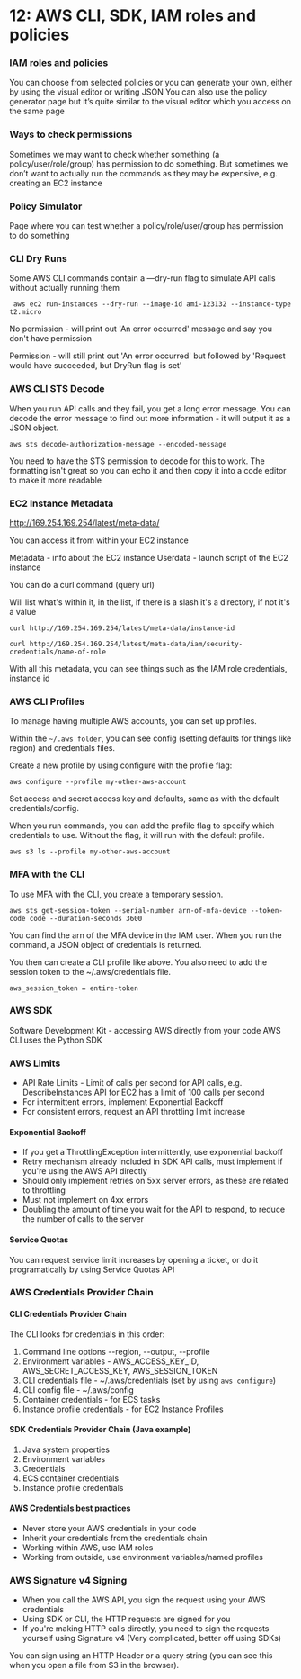 # 12: AWS CLI, SDK, IAM roles and policies

### IAM roles and policies

You can choose from selected policies or you can generate your own, either by using the visual editor or writing JSON
You can also use the policy generator page but it’s quite similar to the visual editor which you access on the same page


### Ways to check permissions

Sometimes we may want to check whether something (a policy/user/role/group) has permission to do something. But sometimes we don’t want to actually run the commands as they may be expensive, e.g. creating an EC2 instance

### Policy Simulator

Page where you can test whether a policy/role/user/group has permission to do something

### CLI Dry Runs

Some AWS CLI commands contain a —dry-run flag to simulate API calls without actually running them

``` aws ec2 run-instances --dry-run --image-id ami-123132 --instance-type t2.micro```

No permission - will print out 'An error occurred' message and say you don't have permission

Permission - will still print out 'An error occurred' but followed by 'Request would have succeeded, but DryRun flag is set'  



### AWS CLI STS Decode

When you run API calls and they fail, you get a long error message. You can decode the error message to find out more information - it will output it as a JSON object. 

``` aws sts decode-authorization-message --encoded-message ```

You need to have the STS permission to decode for this to work. The formatting isn't great so you can echo it and then copy it into a code editor to make it more readable



### EC2 Instance Metadata

http://169.254.169.254/latest/meta-data/

You can access it from within your EC2 instance

Metadata - info about the EC2 instance
Userdata - launch script of the EC2 instance

You can do a curl command (query url)

Will list what's within it, in the list, if there is a slash it's a directory, if not it's a value


```curl http://169.254.169.254/latest/meta-data/instance-id```

```curl http://169.254.169.254/latest/meta-data/iam/security-credentials/name-of-role```

With all this metadata, you can see things such as the IAM role credentials, instance id


### AWS CLI Profiles

To manage having multiple AWS accounts, you can set up profiles. 

Within the `~/.aws folder`, you can see config (setting defaults for things like region) and credentials files.

Create a new profile by using configure with the profile flag:

```aws configure --profile my-other-aws-account```

Set access and secret access key and defaults, same as with the default credentials/config.

When you run commands, you can add the profile flag to specify which credentials to use. Without the flag, it will run with the default profile.

```aws s3 ls --profile my-other-aws-account```



### MFA with the CLI

To use MFA with the CLI, you create a temporary session.

```aws sts get-session-token --serial-number arn-of-mfa-device --token-code code --duration-seconds 3600```

You can find the arn of the MFA device in the IAM user. When you run the command, a JSON object of credentials is returned.

You then can create a CLI profile like above. 
You also need to add the session token to the ~/.aws/credentials file.

```aws_session_token = entire-token```


### AWS SDK

Software Development Kit - accessing AWS directly from your code
AWS CLI uses the Python SDK


### AWS Limits

- API Rate Limits - Limit of calls per second for API calls, e.g. DescribeInstances API for EC2 has a limit of 100 calls per second
- For intermittent errors, implement Exponential Backoff
- For consistent errors, request an API throttling limit increase

#### Exponential Backoff

- If you get a ThrottlingException intermittently, use exponential backoff
- Retry mechanism already included in SDK API calls, must implement if you're using the AWS API directly
- Should only implement retries on 5xx server errors, as these are related to throttling
- Must not implement on 4xx errors
- Doubling the amount of time you wait for the API to respond, to reduce the number of calls to the server

#### Service Quotas

You can request service limit increases by opening a ticket, or do it programatically by using Service Quotas API



### AWS Credentials Provider Chain

#### CLI Credentials Provider Chain

The CLI looks for credentials in this order:

1. Command line options --region, --output, --profile
2. Environment variables - AWS_ACCESS_KEY_ID, AWS_SECRET_ACCESS_KEY, AWS_SESSION_TOKEN
3. CLI credentials file - ~/.aws/credentials (set by using ```aws configure```)
4. CLI config file - ~/.aws/config
5. Container credentials - for ECS tasks
6. Instance profile credentials - for EC2 Instance Profiles

#### SDK Credentials Provider Chain (Java example)

1. Java system properties
2. Environment variables
3. Credentials
4. ECS container credentials
5. Instance profile credentials


#### AWS Credentials best practices

- Never store your AWS credentials in your code
- Inherit your credentials from the credentials chain
- Working within AWS, use IAM roles
- Working from outside, use environment variables/named profiles


### AWS Signature v4 Signing

- When you call the AWS API, you sign the request using your AWS credentials
- Using SDK or CLI, the HTTP requests are signed for you
- If you're making HTTP calls directly, you need to sign the requests yourself using Signature v4 (Very complicated, better off using SDKs)

You can sign using an HTTP Header or a query string (you can see this when you open a file from S3 in the browser).